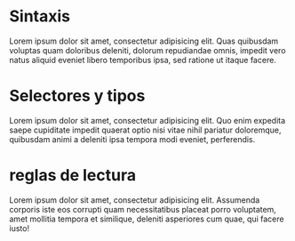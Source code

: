 # Sintaxis

Lorem ipsum dolor sit amet, consectetur adipisicing elit. Quas quibusdam voluptas quam doloribus deleniti, dolorum repudiandae omnis, impedit vero natus aliquid eveniet libero temporibus ipsa, sed ratione ut itaque facere.

# Selectores y tipos
Lorem ipsum dolor sit amet, consectetur adipisicing elit. Quo enim expedita saepe cupiditate impedit quaerat optio nisi vitae nihil pariatur doloremque, quibusdam animi a deleniti ipsa tempora modi eveniet, perferendis.

# reglas de lectura
Lorem ipsum dolor sit amet, consectetur adipisicing elit. Assumenda corporis iste eos corrupti quam necessitatibus placeat porro voluptatem, amet mollitia tempora et similique, deleniti asperiores cum quae, qui facere iusto!